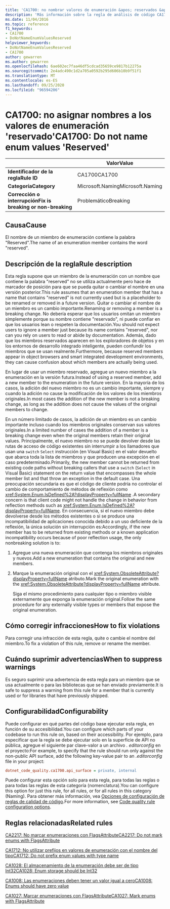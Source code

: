 ```yaml
---
title: 'CA1700: no nombrar valores de enumeración &apos; reservados &apos; (análisis de código)'
description: 'Más información sobre la regla de análisis de código CA1700: no asignar nombres a los valores de enumeración &apos; reservados&apos;'
ms.date: 11/04/2016
ms.topic: reference
f1_keywords:
- CA1700
- DoNotNameEnumValuesReserved
helpviewer_keywords:
- DoNotNameEnumValuesReserved
- CA1700
author: gewarren
ms.author: gewarren
ms.openlocfilehash: 6ae602ec7faa46df5cdcad35659ce9817b12275a
ms.sourcegitcommit: 2e4adc490c1d2a705a0592b295d606b10b9f51f1
ms.translationtype: MT
ms.contentlocale: es-ES
ms.lasthandoff: 09/25/2020
ms.locfileid: "96594206"
---
```

# <a name="ca1700-do-not-name-enum-values-39reserved39"></a><span data-ttu-id="55a1e-103">CA1700: no asignar nombres a los valores de enumeración &#39;reservado&#39;</span><span class="sxs-lookup"><span data-stu-id="55a1e-103">CA1700: Do not name enum values &#39;Reserved&#39;</span></span>

| | <span data-ttu-id="55a1e-104">Valor</span><span class="sxs-lookup"><span data-stu-id="55a1e-104">Value</span></span> |
|-|-|
| <span data-ttu-id="55a1e-105">**Identificador de la regla**</span><span class="sxs-lookup"><span data-stu-id="55a1e-105">**Rule ID**</span></span> |<span data-ttu-id="55a1e-106">CA1700</span><span class="sxs-lookup"><span data-stu-id="55a1e-106">CA1700</span></span>|
| <span data-ttu-id="55a1e-107">**Categoría**</span><span class="sxs-lookup"><span data-stu-id="55a1e-107">**Category**</span></span> |<span data-ttu-id="55a1e-108">Microsoft.Naming</span><span class="sxs-lookup"><span data-stu-id="55a1e-108">Microsoft.Naming</span></span>|
| <span data-ttu-id="55a1e-109">**Corrección o interrupción**</span><span class="sxs-lookup"><span data-stu-id="55a1e-109">**Fix is breaking or non-breaking**</span></span> |<span data-ttu-id="55a1e-110">Problemático</span><span class="sxs-lookup"><span data-stu-id="55a1e-110">Breaking</span></span>|

## <a name="cause"></a><span data-ttu-id="55a1e-111">Causa</span><span class="sxs-lookup"><span data-stu-id="55a1e-111">Cause</span></span>

<span data-ttu-id="55a1e-112">El nombre de un miembro de enumeración contiene la palabra "Reserved".</span><span class="sxs-lookup"><span data-stu-id="55a1e-112">The name of an enumeration member contains the word "reserved".</span></span>

## <a name="rule-description"></a><span data-ttu-id="55a1e-113">Descripción de la regla</span><span class="sxs-lookup"><span data-stu-id="55a1e-113">Rule description</span></span>

<span data-ttu-id="55a1e-114">Esta regla supone que un miembro de la enumeración con un nombre que contiene la palabra "reserved" no se utiliza actualmente pero hace de marcador de posición para que se pueda quitar o cambiar el nombre en una versión posterior.</span><span class="sxs-lookup"><span data-stu-id="55a1e-114">This rule assumes that an enumeration member that has a name that contains "reserved" is not currently used but is a placeholder to be renamed or removed in a future version.</span></span> <span data-ttu-id="55a1e-115">Quitar o cambiar el nombre de un miembro es un cambio importante.</span><span class="sxs-lookup"><span data-stu-id="55a1e-115">Renaming or removing a member is a breaking change.</span></span> <span data-ttu-id="55a1e-116">No debería esperar que los usuarios omitan un miembro simplemente porque su nombre contiene "reservado", ni puede confiar en que los usuarios lean o respeten la documentación.</span><span class="sxs-lookup"><span data-stu-id="55a1e-116">You should not expect users to ignore a member just because its name contains "reserved", nor can you rely on users to read or abide by documentation.</span></span> <span data-ttu-id="55a1e-117">Además, dado que los miembros reservados aparecen en los exploradores de objetos y en los entornos de desarrollo integrado inteligente, pueden confundir los miembros que se usan realmente.</span><span class="sxs-lookup"><span data-stu-id="55a1e-117">Furthermore, because reserved members appear in object browsers and smart integrated development environments, they can cause confusion about which members are actually being used.</span></span>

<span data-ttu-id="55a1e-118">En lugar de usar un miembro reservado, agregue un nuevo miembro a la enumeración en la versión futura.</span><span class="sxs-lookup"><span data-stu-id="55a1e-118">Instead of using a reserved member, add a new member to the enumeration in the future version.</span></span> <span data-ttu-id="55a1e-119">En la mayoría de los casos, la adición del nuevo miembro no es un cambio importante, siempre y cuando la adición no cause la modificación de los valores de los miembros originales.</span><span class="sxs-lookup"><span data-stu-id="55a1e-119">In most cases the addition of the new member is not a breaking change, as long as the addition does not cause the values of the original members to change.</span></span>

<span data-ttu-id="55a1e-120">En un número limitado de casos, la adición de un miembro es un cambio importante incluso cuando los miembros originales conservan sus valores originales.</span><span class="sxs-lookup"><span data-stu-id="55a1e-120">In a limited number of cases the addition of a member is a breaking change even when the original members retain their original values.</span></span> <span data-ttu-id="55a1e-121">Principalmente, el nuevo miembro no se puede devolver desde las rutas de acceso de código existentes sin interrumpir a los llamadores que usan una `switch` `Select` instrucción (en Visual Basic) en el valor devuelto que abarca toda la lista de miembros y que producen una excepción en el caso predeterminado.</span><span class="sxs-lookup"><span data-stu-id="55a1e-121">Primarily, the new member cannot be returned from existing code paths without breaking callers that use a `switch` (`Select` in Visual Basic) statement on the return value that encompasses the whole member list and that throw an exception in the default case.</span></span> <span data-ttu-id="55a1e-122">Una preocupación secundaria es que el código de cliente podría no controlar el cambio de comportamiento de métodos de reflexión como <xref:System.Enum.IsDefined%2A?displayProperty=fullName> .</span><span class="sxs-lookup"><span data-stu-id="55a1e-122">A secondary concern is that client code might not handle the change in behavior from reflection methods such as <xref:System.Enum.IsDefined%2A?displayProperty=fullName>.</span></span> <span data-ttu-id="55a1e-123">En consecuencia, si el nuevo miembro debe devolverse desde los métodos existentes o si se produce una incompatibilidad de aplicaciones conocida debido a un uso deficiente de la reflexión, la única solución sin interrupción es:</span><span class="sxs-lookup"><span data-stu-id="55a1e-123">Accordingly, if the new member has to be returned from existing methods or a known application incompatibility occurs because of poor reflection usage, the only nonbreaking solution is to:</span></span>

1. <span data-ttu-id="55a1e-124">Agregue una nueva enumeración que contenga los miembros originales y nuevos.</span><span class="sxs-lookup"><span data-stu-id="55a1e-124">Add a new enumeration that contains the original and new members.</span></span>

2. <span data-ttu-id="55a1e-125">Marque la enumeración original con el <xref:System.ObsoleteAttribute?displayProperty=fullName> atributo.</span><span class="sxs-lookup"><span data-stu-id="55a1e-125">Mark the original enumeration with the <xref:System.ObsoleteAttribute?displayProperty=fullName> attribute.</span></span>

   <span data-ttu-id="55a1e-126">Siga el mismo procedimiento para cualquier tipo o miembro visible externamente que exponga la enumeración original.</span><span class="sxs-lookup"><span data-stu-id="55a1e-126">Follow the same procedure for any externally visible types or members that expose the original enumeration.</span></span>

## <a name="how-to-fix-violations"></a><span data-ttu-id="55a1e-127">Cómo corregir infracciones</span><span class="sxs-lookup"><span data-stu-id="55a1e-127">How to fix violations</span></span>

<span data-ttu-id="55a1e-128">Para corregir una infracción de esta regla, quite o cambie el nombre del miembro.</span><span class="sxs-lookup"><span data-stu-id="55a1e-128">To fix a violation of this rule, remove or rename the member.</span></span>

## <a name="when-to-suppress-warnings"></a><span data-ttu-id="55a1e-129">Cuándo suprimir advertencias</span><span class="sxs-lookup"><span data-stu-id="55a1e-129">When to suppress warnings</span></span>

<span data-ttu-id="55a1e-130">Es seguro suprimir una advertencia de esta regla para un miembro que se usa actualmente o para las bibliotecas que se han enviado previamente.</span><span class="sxs-lookup"><span data-stu-id="55a1e-130">It is safe to suppress a warning from this rule for a member that is currently used or for libraries that have previously shipped.</span></span>

## <a name="configurability"></a><span data-ttu-id="55a1e-131">Configurabilidad</span><span class="sxs-lookup"><span data-stu-id="55a1e-131">Configurability</span></span>

<span data-ttu-id="55a1e-132">Puede configurar en qué partes del código base ejecutar esta regla, en función de su accesibilidad.</span><span class="sxs-lookup"><span data-stu-id="55a1e-132">You can configure which parts of your codebase to run this rule on, based on their accessibility.</span></span> <span data-ttu-id="55a1e-133">Por ejemplo, para especificar que la regla se debe ejecutar solo en la superficie de API no pública, agregue el siguiente par clave-valor a un archivo *. editorconfig* en el proyecto:</span><span class="sxs-lookup"><span data-stu-id="55a1e-133">For example, to specify that the rule should run only against the non-public API surface, add the following key-value pair to an *.editorconfig* file in your project:</span></span>

```ini
dotnet_code_quality.ca1700.api_surface = private, internal
```

<span data-ttu-id="55a1e-134">Puede configurar esta opción solo para esta regla, para todas las reglas o para todas las reglas de esta categoría (nomenclatura).</span><span class="sxs-lookup"><span data-stu-id="55a1e-134">You can configure this option for just this rule, for all rules, or for all rules in this category (Naming).</span></span> <span data-ttu-id="55a1e-135">Para obtener más información, vea [Opciones de configuración de reglas de calidad de código](../code-quality-rule-options.md).</span><span class="sxs-lookup"><span data-stu-id="55a1e-135">For more information, see [Code quality rule configuration options](../code-quality-rule-options.md).</span></span>

## <a name="related-rules"></a><span data-ttu-id="55a1e-136">Reglas relacionadas</span><span class="sxs-lookup"><span data-stu-id="55a1e-136">Related rules</span></span>

[<span data-ttu-id="55a1e-137">CA2217: No marcar enumeraciones con FlagsAttribute</span><span class="sxs-lookup"><span data-stu-id="55a1e-137">CA2217: Do not mark enums with FlagsAttribute</span></span>](ca2217.md)

[<span data-ttu-id="55a1e-138">CA1712: No utilizar prefijos en valores de enumeración con el nombre del tipo</span><span class="sxs-lookup"><span data-stu-id="55a1e-138">CA1712: Do not prefix enum values with type name</span></span>](ca1712.md)

[<span data-ttu-id="55a1e-139">CA1028: El almacenamiento de la enumeración debe ser de tipo Int32</span><span class="sxs-lookup"><span data-stu-id="55a1e-139">CA1028: Enum storage should be Int32</span></span>](ca1028.md)

[<span data-ttu-id="55a1e-140">CA1008: Las enumeraciones deben tener un valor igual a cero</span><span class="sxs-lookup"><span data-stu-id="55a1e-140">CA1008: Enums should have zero value</span></span>](ca1008.md)

[<span data-ttu-id="55a1e-141">CA1027: Marcar enumeraciones con FlagsAttribute</span><span class="sxs-lookup"><span data-stu-id="55a1e-141">CA1027: Mark enums with FlagsAttribute</span></span>](ca1027.md)
